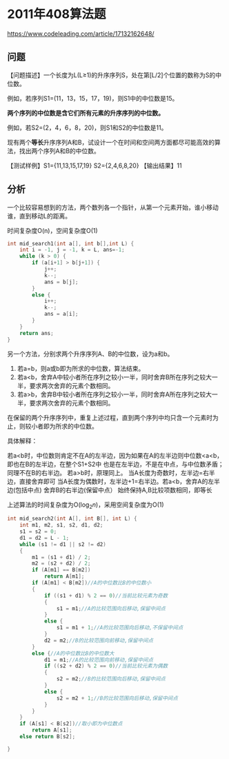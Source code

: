 # 2011年408算法题

https://www.codeleading.com/article/17132162648/

## 问题

【问题描述】一个长度为L(L≥1)的升序序列S，处在第[L/2]个位置的数称为S的中位数。

例如，若序列S1=(11，13，15，17，19)，则S1中的中位数是15。

**两个序列的中位数是含它们所有元素的升序序列的中位数。**

例如，若S2=(2，4，6，8，20)，则S1和S2的中位数是11。

现有两个**等长**升序序列A和B，试设计一个在时间和空间两方面都尽可能高效的算法，找出两个序列A和B的中位数。

【测试样例】S1={11,13,15,17,19}   S2={2,4,6,8,20}
【输出结果】11

## 分析

一个比较容易想到的方法，两个数列各一个指针，从第一个元素开始，谁小移动谁，直到移动L的距离。

时间复杂度O(n)，空间复杂度O(1)

```c++
int mid_search1(int a[], int b[],int L) {
	int i = -1, j = -1, k = L, ans=-1;
	while (k > 0) {
		if (a[i+1] > b[j+1]) {
			j++;
			k--;
			ans = b[j];
		}
		else {
			i++;
			k--;
			ans = a[i];
		}
	}
	return ans;
}
```

另一个方法，分别求两个升序序列A、B的中位数，设为a和b。

1.  若a=b，则a或b即为所求的中位数，算法结束。
2.  若a<b，舍弃A中较小者所在序列之较小一半，同时舍弃B所在序列之较大一半，要求两次舍弃的元素个数相同。
3.  若a>b，舍弃B中较小者所在序列之较小一半，同时舍弃A所在序列之较大一半，要求两次舍弃的元素个数相同。

在保留的两个升序序列中，重复上述过程，直到两个序列中均只含一个元素时为止，则较小者即为所求的中位数。

具体解释：

若a<b时，中位数则肯定不在A的左半边，因为如果在A的左半边则中位数<a<b，即也在B的左半边，在整个S1+S2中
也是在左半边，不是在中点，与中位数矛盾；同理不在B的右半边。
若a>b时，原理同上。
当A长度为奇数时，左半边=右半边，直接舍弃即可
当A长度为偶数时，左半边+1=右半边。若a<b，舍弃A的左半边(包括中点) 舍弃B的右半边(保留中点）
始终保持A,B比较项数相同，即等长

上述算法的时间复杂度为O($\log_2{n}$)，采用空间复杂度为O(1)

```c++
int mid_search2(int A[], int B[], int L) {
    int m1, m2, s1, s2, d1, d2;
    s1 = s2 = 0;
    d1 = d2 = L - 1;
    while (s1 != d1 || s2 != d2)
    {
        m1 = (s1 + d1) / 2;
        m2 = (s2 + d2) / 2;
        if (A[m1] == B[m2])
            return A[m1];
        if (A[m1] < B[m2])//A的中位数比B的中位数小
        {
            if ((s1 + d1) % 2 == 0)//当前比较元素为奇数
            {
                s1 = m1;//A的比较范围向后移动,保留中间点
            }
            else {
                s1 = m1 + 1;//A的比较范围向后移动,不保留中间点
            }
            d2 = m2;//B的比较范围向前移动,保留中间点
        }
        else {//A的中位数比B的中位数大
            d1 = m1;//A的比较范围向前移动,保留中间点
            if ((s2 + d2) % 2 == 0)//当前比较元素为偶数
            {
                s2 = m2;//B的比较范围向后移动,保留中间点
            }
            else {
                s2 = m2 + 1;//B的比较范围向后移动,保留中间点
            }
        }
    }
    if (A[s1] < B[s2])//取小即为中位数点
        return A[s1];
    else return B[s2];

}
```

